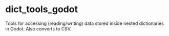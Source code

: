 # dict_tools_godot
Tools for accessing (reading/writing) data stored inside nested dictionaries in Godot. Also converts to CSV.
